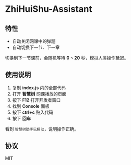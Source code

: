 # ZhiHuiShu-Assistant

## 特性

- 自动关闭网课中的弹题
- 自动切换下一节、下一章

切换到下一节课前，会随机等待 **0 ~ 20** 秒，模拟人类操作延迟。

## 使用说明

1. 复制 **index.js** 内的全部代码
2. 打开 **智慧树** 网课播放的页面
3. 按下 **F12** 打开开发者窗口
4. 找到 **Console** 面板
5. 按下 **ctrl+c** 贴入代码
6. 按下 **回车**

看到 `智慧树助手已启动`，说明操作正确。

## 协议

MIT